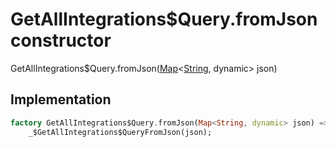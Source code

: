 


# GetAllIntegrations$Query.fromJson constructor







GetAllIntegrations$Query.fromJson([Map](https://api.flutter.dev/flutter/dart-core/Map-class.html)&lt;[String](https://api.flutter.dev/flutter/dart-core/String-class.html), dynamic> json)





## Implementation

```dart
factory GetAllIntegrations$Query.fromJson(Map<String, dynamic> json) =>
    _$GetAllIntegrations$QueryFromJson(json);
```








